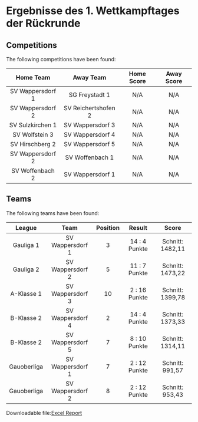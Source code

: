 



# Ergebnisse des 1. Wettkampftages der Rückrunde

## Competitions
The following competitions have been found:  

|Home Team|Away Team|Home Score|Away Score|
| :---: | :---: | :---: | :---: |
|SV Wappersdorf 1|SG Freystadt 1|N/A|N/A|
|SV Wappersdorf 2|SV Reichertshofen 2|N/A|N/A|
|SV Sulzkirchen 1|SV Wappersdorf 3|N/A|N/A|
|SV Wolfstein 3|SV Wappersdorf 4|N/A|N/A|
|SV Hirschberg 2|SV Wappersdorf 5|N/A|N/A|
|SV Wappersdorf 2|SV Woffenbach 1|N/A|N/A|
|SV Woffenbach 2|SV Wappersdorf 1|N/A|N/A|
  

## Teams
The following teams have been found:  

|League|Team|Position|Result|Score|
| :---: | :---: | :---: | :---: | :---: |
|Gauliga 1| SV Wappersdorf 1|3|14 : 4   Punkte|Schnitt:    1482,11|
|Gauliga 2| SV Wappersdorf 2|5|11 : 7   Punkte|Schnitt:    1473,22|
|A-Klasse 1| SV Wappersdorf 3|10|2 : 16   Punkte|Schnitt:    1399,78|
|B-Klasse 2| SV Wappersdorf 4|2|14 : 4   Punkte|Schnitt:    1373,33|
|B-Klasse 2| SV Wappersdorf 5|7|8 : 10   Punkte|Schnitt:    1314,11|
|Gauoberliga | SV Wappersdorf 1|7|2 : 12   Punkte|Schnitt:    991,57|
|Gauoberliga | SV Wappersdorf 2|8|2 : 12   Punkte|Schnitt:    953,43|
  
  
Downloadable file:[Excel Report](files/report.xlsx)